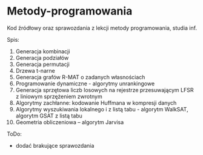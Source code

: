 # Metody-programowania

Kod źródłowy oraz sprawozdania z lekcji metody programowania, studia inf.

Spis:
1. Generacja kombinacji
2. Generacja podziałów
3. Generacja permutacji
4. Drzewa t-narne
5. Generacja grafów R-MAT o zadanych własnościach
6. Programowanie dynamiczne - algorytmy unrankingowe 
7. Generacja sprzętowa liczb losowych na rejestrze przesuwającym LFSR z liniowym sprzężeniem zwrotnym
8. Algorytmy zachłanne: kodowanie Huffmana w kompresji danych
9. Algorytmy wyszukiwania lokalnego i z listą tabu - algorytm WalkSAT, algorytm GSAT z listą tabu
10. Geometria obliczeniowa – algorytm Jarvisa




ToDo:
- dodać brakujące sprawozdania
